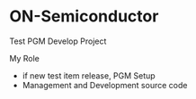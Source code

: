 # ON-Semiconductor
Test PGM Develop Project

My Role 
- if new test item release, PGM Setup
- Management and Development source code
